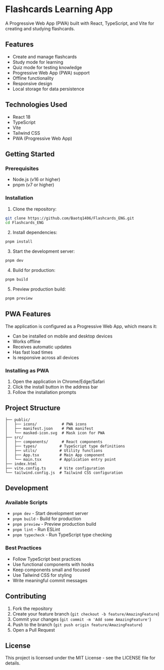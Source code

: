 # Flashcards Learning App

A Progressive Web App (PWA) built with React, TypeScript, and Vite for creating and studying flashcards.

## Features

- Create and manage flashcards
- Study mode for learning
- Quiz mode for testing knowledge
- Progressive Web App (PWA) support
- Offline functionality
- Responsive design
- Local storage for data persistence

## Technologies Used

- React 18
- TypeScript
- Vite
- Tailwind CSS
- PWA (Progressive Web App)

## Getting Started

### Prerequisites

- Node.js (v16 or higher)
- pnpm (v7 or higher)

### Installation

1. Clone the repository:
```bash
git clone https://github.com/Baotq1406/Flashcards_ENG.git
cd Flashcards_ENG
```

2. Install dependencies:
```bash
pnpm install
```

3. Start the development server:
```bash
pnpm dev
```

4. Build for production:
```bash
pnpm build
```

5. Preview production build:
```bash
pnpm preview
```

## PWA Features

The application is configured as a Progressive Web App, which means it:

- Can be installed on mobile and desktop devices
- Works offline
- Receives automatic updates
- Has fast load times
- Is responsive across all devices

### Installing as PWA

1. Open the application in Chrome/Edge/Safari
2. Click the install button in the address bar
3. Follow the installation prompts

## Project Structure

```
├── public/
│   ├── icons/           # PWA icons
│   ├── manifest.json    # PWA manifest
│   └── masked-icon.svg  # Mask icon for PWA
├── src/
│   ├── components/      # React components
│   ├── types/          # TypeScript type definitions
│   ├── utils/          # Utility functions
│   ├── App.tsx         # Main App component
│   └── main.tsx        # Application entry point
├── index.html
├── vite.config.ts      # Vite configuration
└── tailwind.config.js  # Tailwind CSS configuration
```

## Development

### Available Scripts

- `pnpm dev` - Start development server
- `pnpm build` - Build for production
- `pnpm preview` - Preview production build
- `pnpm lint` - Run ESLint
- `pnpm typecheck` - Run TypeScript type checking

### Best Practices

- Follow TypeScript best practices
- Use functional components with hooks
- Keep components small and focused
- Use Tailwind CSS for styling
- Write meaningful commit messages

## Contributing

1. Fork the repository
2. Create your feature branch (`git checkout -b feature/AmazingFeature`)
3. Commit your changes (`git commit -m 'Add some AmazingFeature'`)
4. Push to the branch (`git push origin feature/AmazingFeature`)
5. Open a Pull Request

## License

This project is licensed under the MIT License - see the LICENSE file for details.
